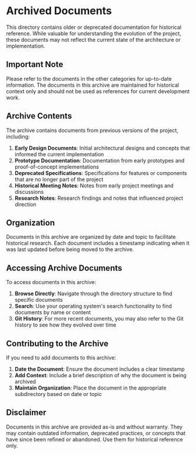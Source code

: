 # Archived Documents

This directory contains older or deprecated documentation for historical reference. While valuable for understanding the evolution of the project, these documents may not reflect the current state of the architecture or implementation.

## Important Note

Please refer to the documents in the other categories for up-to-date information. The documents in this archive are maintained for historical context only and should not be used as references for current development work.

## Archive Contents

The archive contains documents from previous versions of the project, including:

1. **Early Design Documents**: Initial architectural designs and concepts that informed the current implementation
2. **Prototype Documentation**: Documentation from early prototypes and proof-of-concept implementations
3. **Deprecated Specifications**: Specifications for features or components that are no longer part of the project
4. **Historical Meeting Notes**: Notes from early project meetings and discussions
5. **Research Notes**: Research findings and notes that influenced project direction

## Organization

Documents in this archive are organized by date and topic to facilitate historical research. Each document includes a timestamp indicating when it was last updated before being moved to the archive.

## Accessing Archive Documents

To access documents in this archive:

1. **Browse Directly**: Navigate through the directory structure to find specific documents
2. **Search**: Use your operating system's search functionality to find documents by name or content
3. **Git History**: For more recent documents, you may also refer to the Git history to see how they evolved over time

## Contributing to the Archive

If you need to add documents to this archive:

1. **Date the Document**: Ensure the document includes a clear timestamp
2. **Add Context**: Include a brief description of why the document is being archived
3. **Maintain Organization**: Place the document in the appropriate subdirectory based on date or topic

## Disclaimer

Documents in this archive are provided as-is and without warranty. They may contain outdated information, deprecated practices, or concepts that have since been refined or abandoned. Use them for historical reference only.